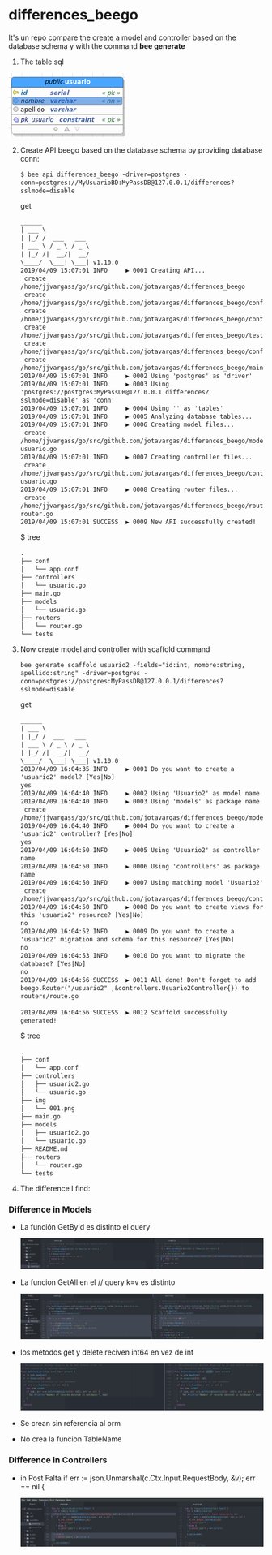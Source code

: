 # differences_beego
It's un repo compare the create a model and controller based on the database schema y with the command **bee generate**

1. The table sql

  ![Table user bd](/img/001.png)

2. Create API beego  based on the database schema by providing database conn:

       $ bee api differences_beego -driver=postgres -conn=postgres://MyUsuarioBD:MyPassDB@127.0.0.1/differences?sslmode=disable

      get

       ______
       | ___ \
       | |_/ /  ___   ___
       | ___ \ / _ \ / _ \
       | |_/ /|  __/|  __/
       \____/  \___| \___| v1.10.0
       2019/04/09 15:07:01 INFO     ▶ 0001 Creating API...
       	create	 /home/jjvargass/go/src/github.com/jotavargas/differences_beego
       	create	 /home/jjvargass/go/src/github.com/jotavargas/differences_beego/conf
       	create	 /home/jjvargass/go/src/github.com/jotavargas/differences_beego/controllers
       	create	 /home/jjvargass/go/src/github.com/jotavargas/differences_beego/tests
       	create	 /home/jjvargass/go/src/github.com/jotavargas/differences_beego/conf/app.conf
       	create	 /home/jjvargass/go/src/github.com/jotavargas/differences_beego/main.go
       2019/04/09 15:07:01 INFO     ▶ 0002 Using 'postgres' as 'driver'
       2019/04/09 15:07:01 INFO     ▶ 0003 Using 'postgres://postgres:MyPassDB@127.0.0.1 differences?sslmode=disable' as 'conn'
       2019/04/09 15:07:01 INFO     ▶ 0004 Using '' as 'tables'
       2019/04/09 15:07:01 INFO     ▶ 0005 Analyzing database tables...
       2019/04/09 15:07:01 INFO     ▶ 0006 Creating model files...
       	create	 /home/jjvargass/go/src/github.com/jotavargas/differences_beego/models usuario.go
       2019/04/09 15:07:01 INFO     ▶ 0007 Creating controller files...
       	create	 /home/jjvargass/go/src/github.com/jotavargas/differences_beego/controllers usuario.go
       2019/04/09 15:07:01 INFO     ▶ 0008 Creating router files...
       	create	 /home/jjvargass/go/src/github.com/jotavargas/differences_beego/routers router.go
       2019/04/09 15:07:01 SUCCESS  ▶ 0009 New API successfully created!

      $ tree

       .
       ├── conf
       │   └── app.conf
       ├── controllers
       │   └── usuario.go
       ├── main.go
       ├── models
       │   └── usuario.go
       ├── routers
       │   └── router.go
       └── tests

3. Now create model and controller with scaffold command

       bee generate scaffold usuario2 -fields="id:int, nombre:string, apellido:string" -driver=postgres -conn=postgres://postgres:MyPassDB@127.0.0.1/differences?sslmode=disable

      get

       ______
       | ___ \
       | |_/ /  ___   ___
       | ___ \ / _ \ / _ \
       | |_/ /|  __/|  __/
       \____/  \___| \___| v1.10.0
       2019/04/09 16:04:35 INFO     ▶ 0001 Do you want to create a 'usuario2' model? [Yes|No]
       yes
       2019/04/09 16:04:40 INFO     ▶ 0002 Using 'Usuario2' as model name
       2019/04/09 16:04:40 INFO     ▶ 0003 Using 'models' as package name
       	create	 /home/jjvargass/go/src/github.com/jotavargas/differences_beego/models/usuario2.go
       2019/04/09 16:04:40 INFO     ▶ 0004 Do you want to create a 'usuario2' controller? [Yes|No]
       yes
       2019/04/09 16:04:50 INFO     ▶ 0005 Using 'Usuario2' as controller name
       2019/04/09 16:04:50 INFO     ▶ 0006 Using 'controllers' as package name
       2019/04/09 16:04:50 INFO     ▶ 0007 Using matching model 'Usuario2'
       	create	 /home/jjvargass/go/src/github.com/jotavargas/differences_beego/controllers/usuario2.go
       2019/04/09 16:04:50 INFO     ▶ 0008 Do you want to create views for this 'usuario2' resource? [Yes|No]
       no
       2019/04/09 16:04:52 INFO     ▶ 0009 Do you want to create a 'usuario2' migration and schema for this resource? [Yes|No]
       no
       2019/04/09 16:04:53 INFO     ▶ 0010 Do you want to migrate the database? [Yes|No]
       no
       2019/04/09 16:04:56 SUCCESS  ▶ 0011 All done! Don't forget to add  beego.Router("/usuario2" ,&controllers.Usuario2Controller{}) to routers/route.go

       2019/04/09 16:04:56 SUCCESS  ▶ 0012 Scaffold successfully generated!

      $ tree

       .
       ├── conf
       │   └── app.conf
       ├── controllers
       │   ├── usuario2.go
       │   └── usuario.go
       ├── img
       │   └── 001.png
       ├── main.go
       ├── models
       │   ├── usuario2.go
       │   └── usuario.go
       ├── README.md
       ├── routers
       │   └── router.go
       └── tests

4. The difference I find:

### Difference in Models

- La función GetById es distinto el query

  ![Table user bd](/img/m1.png)

- La funcion GetAll en el // query k=v es distinto

  ![Table user bd](/img/m2.png)

- los metodos get  y delete reciven int64 en vez de int

  ![Table user bd](/img/m3.png)

- Se crean sin referencia al orm
- No crea la funcion TableName


### Difference in Controllers

- in Post Falta if err := json.Unmarshal(c.Ctx.Input.RequestBody, &v); err == nil {

  ![Table user bd](/img/c1.png)
